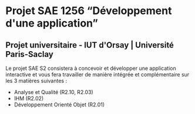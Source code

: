 # Projet SAE 1256 “Développement d'une application”
## Projet universitaire - IUT d'Orsay | Université Paris-Saclay
Le projet SAE S2 consistera à concevoir et développer une application interactive et vous fera travailler de manière intégrée et complémentaire sur les 3 matières suivantes : 
- Analyse et Qualité (R2.10, R2.03)
- IHM (R2.02)
- Développement Orienté Objet (R2.01)
